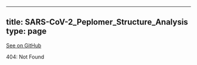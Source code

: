 
---
title: SARS-CoV-2_Peplomer_Structure_Analysis
type: page
---

[See on GitHub](https://github.com/jakeroggenbuck/SARS-CoV-2_Peplomer_Structure_Analysis/)

404: Not Found